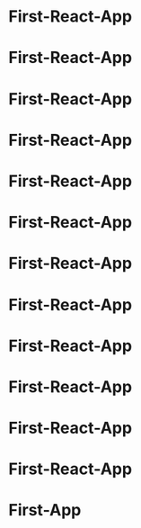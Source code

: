# First-React-App
# First-React-App
# First-React-App
# First-React-App
# First-React-App
# First-React-App
# First-React-App
# First-React-App
# First-React-App
# First-React-App
# First-React-App
# First-React-App
# First-App
